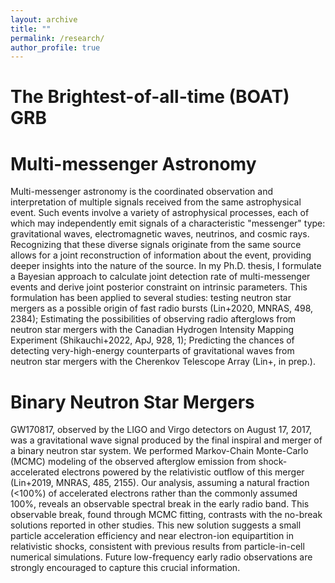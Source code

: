 ```yaml
---
layout: archive
title: ""
permalink: /research/
author_profile: true
---
```


The Brightest-of-all-time (BOAT) GRB
======


Multi-messenger Astronomy
======
Multi-messenger astronomy is the coordinated observation and interpretation of multiple signals received from the same astrophysical event. 
Such events involve a variety of astrophysical processes, each of which may independently emit signals of a characteristic "messenger" type: gravitational waves, electromagnetic waves, neutrinos, and cosmic rays. 
Recognizing that these diverse signals originate from the same source allows for a joint reconstruction of information about the event, providing deeper insights into the nature of the source.
In my Ph.D. thesis, I formulate a Bayesian approach to calculate joint detection rate of multi-messenger events and derive joint posterior constraint on intrinsic parameters.
This formulation has been applied to several studies: 
testing neutron star mergers as a possible origin of fast radio bursts (Lin+2020, MNRAS, 498, 2384); 
Estimating the possibilities of observing radio afterglows from neutron star mergers with the Canadian Hydrogen Intensity Mapping Experiment (Shikauchi+2022, ApJ, 928, 1); 
Predicting the chances of detecting very-high-energy counterparts of gravitational waves from neutron star mergers with the Cherenkov Telescope Array (Lin+, in prep.).

Binary Neutron Star Mergers
======
GW170817, observed by the LIGO and Virgo detectors on August 17, 2017, was a gravitational wave signal produced by the final inspiral and merger of a binary neutron star system. 
We performed Markov-Chain Monte-Carlo (MCMC) modeling of the observed afterglow emission from shock-accelerated electrons powered by the relativistic outflow of this merger (Lin+2019, MNRAS, 485, 2155). 
Our analysis, assuming a natural fraction (<100%) of accelerated electrons rather than the commonly assumed 100%, reveals an observable spectral break in the early radio band. This observable break, found through MCMC fitting, contrasts with the no-break solutions reported in other studies.
This new solution suggests a small particle acceleration efficiency and near electron-ion equipartition in relativistic shocks, consistent with previous results from particle-in-cell numerical simulations.
Future low-frequency early radio observations are strongly encouraged to capture this crucial information.
